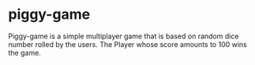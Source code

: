 # piggy-game
Piggy-game is a simple multiplayer game that is based on random dice number rolled by the users. The Player whose score amounts to 100 wins the game.
